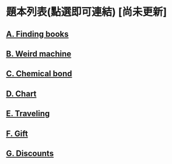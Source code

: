 # 題本列表(點選即可連結)  [尚未更新]


## [A. Finding books](./A.Pool/A.%20Pool.pdf)
  
## [B. Weird machine](./B.%20Laughing%20Koying/B.%20Laughing%20Koying.pdf)
  
## [C. Chemical bond](./C.%20Coin/C.%20Coin.pdf)
  
## [D. Chart](./D.%20New%20Year/D.%20New%20Year.pdf)
  
## [E. Traveling](./E.%20Flying%20Koying/E.%20Flying%20Koying.pdf)
  
## [F. Gift](./F.%20Science%20Fair/F.%20Science%20Fair.pdf)
  
## [G. Discounts](./G.%20High-occupancy%20vehicle/G.%20High-occupancy%20vehicle.pdf)
